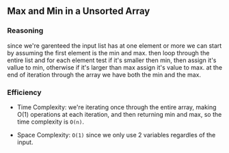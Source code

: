 ## Max and Min in a Unsorted Array

### Reasoning

since we're garenteed the input list has at one element or more we can start by assuming the first element is the min and max.
then loop through the entire list and for each element test if it's smaller then min, then assign it's vallue to min, otherwise if it's larger than max assign it's value to max.
at the end of iteration through the array we have both the min and the max.

### Efficiency

- Time Complexity: we're iterating once through the entire array, making O(1) operations at each iteration, and then returning min and max,
  so the time complexity is `O(n)`.

- Space Complexity: `O(1)` since we only use 2 variables regardles of the input.
